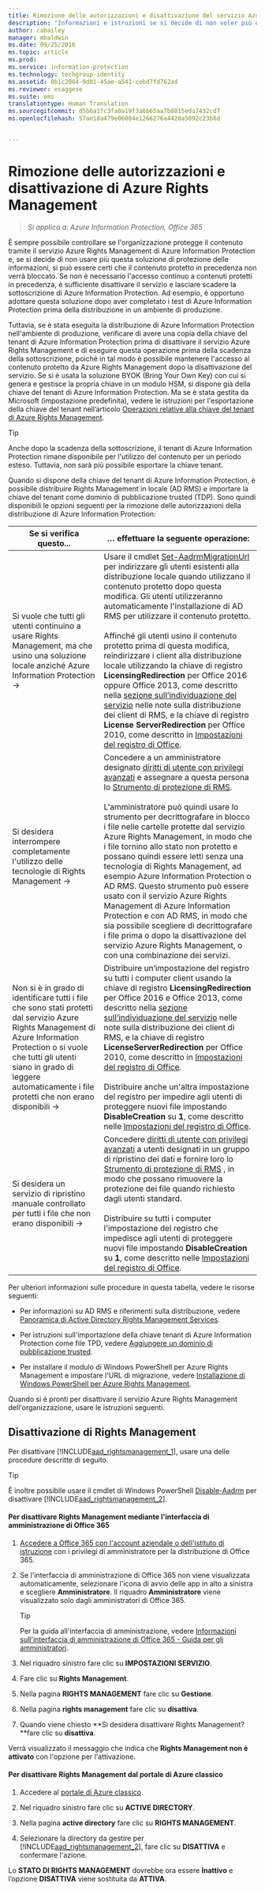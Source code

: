```yaml
---
title: Rimozione delle autorizzazioni e disattivazione del servizio Azure Rights Management | Azure Information Protection
description: "Informazioni e istruzioni se si decide di non voler più usare questo servizio di protezione delle informazioni da Azure Information Protection."
author: cabailey
manager: mbaldwin
ms.date: 09/25/2016
ms.topic: article
ms.prod: 
ms.service: information-protection
ms.technology: techgroup-identity
ms.assetid: 0b1c2064-0d01-45ae-a541-cebd7fd762ad
ms.reviewer: esaggese
ms.suite: ems
translationtype: Human Translation
ms.sourcegitcommit: d5b6a1fc3fa0a19f3a6b65aa7b8815eda7432cd7
ms.openlocfilehash: 57ae18a479e06084e1266276a4420a5092c23b8d


---
```


# Rimozione delle autorizzazioni e disattivazione di Azure Rights Management

>*Si applica a: Azure Information Protection, Office 365*

È sempre possibile controllare se l'organizzazione protegge il contenuto tramite il servizio Azure Rights Management di Azure Information Protection e, se si decide di non usare più questa soluzione di protezione delle informazioni, si può essere certi che il contenuto protetto in precedenza non verrà bloccato. Se non è necessario l'accesso continuo a contenuti protetti in precedenza, è sufficiente disattivare il servizio e lasciare scadere la sottoscrizione di Azure Information Protection. Ad esempio, è opportuno adottare questa soluzione dopo aver completato i test di Azure Information Protection prima della distribuzione in un ambiente di produzione.

Tuttavia, se è stata eseguita la distribuzione di Azure Information Protection nell'ambiente di produzione, verificare di avere una copia della chiave del tenant di Azure Information Protection prima di disattivare il servizio Azure Rights Management e di eseguire questa operazione prima della scadenza della sottoscrizione, poiché in tal modo è possibile mantenere l'accesso al contenuto protetto da Azure Rights Management dopo la disattivazione del servizio. Se si è usata la soluzione BYOK (Bring Your Own Key) con cui si genera e gestisce la propria chiave in un modulo HSM, si dispone già della chiave del tenant di Azure Information Protection. Ma se è stata gestita da Microsoft (impostazione predefinita), vedere le istruzioni per l'esportazione della chiave del tenant nell’articolo [Operazioni relative alla chiave del tenant di Azure Rights Management](operations-tenant-key.md).

> [!TIP]
> Anche dopo la scadenza della sottoscrizione, il tenant di Azure Information Protection rimane disponibile per l'utilizzo del contenuto per un periodo esteso. Tuttavia, non sarà più possibile esportare la chiave tenant.

Quando si dispone della chiave del tenant di Azure Information Protection, è possibile distribuire Rights Management in locale (AD RMS) e importare la chiave del tenant come dominio di pubblicazione trusted (TDP). Sono quindi disponibili le opzioni seguenti per la rimozione delle autorizzazioni della distribuzione di Azure Information Protection:

|Se si verifica questo...|… effettuare la seguente operazione:|
|----------------------------|--------------|
|Si vuole che tutti gli utenti continuino a usare Rights Management, ma che usino una soluzione locale anziché Azure Information Protection    →|Usare il cmdlet [Set-AadrmMigrationUrl](https://msdn.microsoft.com/library/azure/dn629429.aspx) per indirizzare gli utenti esistenti alla distribuzione locale quando utilizzano il contenuto protetto dopo questa modifica. Gli utenti utilizzeranno automaticamente l'installazione di AD RMS per utilizzare il contenuto protetto.<br /><br />Affinché gli utenti usino il contenuto protetto prima di questa modifica, reindirizzare i client alla distribuzione locale utilizzando la chiave di registro **LicensingRedirection** per Office 2016 oppure Office 2013, come descritto nella [sezione sull’individuazione del servizio](../rms-client/client-deployment-notes.md) nelle note sulla distribuzione dei client di RMS, e la chiave di registro **License ServerRedirection** per Office 2010, come descritto in [Impostazioni del registro di Office](https://technet.microsoft.com/library/dd772637%28v=ws.10%29.aspx).|
|Si desidera interrompere completamente l'utilizzo delle tecnologie di Rights Management    →|Concedere a un amministratore designato [diritti di utente con privilegi avanzati](../deploy-use/configure-super-users.md) e assegnare a questa persona lo [Strumento di protezione di RMS](http://www.microsoft.com/en-us/download/details.aspx?id=47256).<br /><br />L'amministratore può quindi usare lo strumento per decrittografare in blocco i file nelle cartelle protette dal servizio Azure Rights Management, in modo che i file tornino allo stato non protetto e possano quindi essere letti senza una tecnologia di Rights Management, ad esempio Azure Information Protection o AD RMS. Questo strumento può essere usato con il servizio Azure Rights Management di Azure Information Protection e con AD RMS, in modo che sia possibile scegliere di decrittografare i file prima o dopo la disattivazione del servizio Azure Rights Management, o con una combinazione dei servizi.|
|Non si è in grado di identificare tutti i file che sono stati protetti dal servizio Azure Rights Management di Azure Information Protection o si vuole che tutti gli utenti siano in grado di leggere automaticamente i file protetti che non erano disponibili    →|Distribuire un’impostazione del registro su tutti i computer client usando la chiave di registro **LicensingRedirection** per Office 2016 e Office 2013, come descritto nella [sezione sull’individuazione del servizio](../rms-client/client-deployment-notes.md) nelle note sulla distribuzione dei client di RMS, e la chiave di registro **LicenseServerRedirection** per Office 2010, come descritto in [Impostazioni del registro di Office](https://technet.microsoft.com/library/dd772637%28v=ws.10%29.aspx).<br /><br />Distribuire anche un'altra impostazione del registro per impedire agli utenti di proteggere nuovi file impostando **DisableCreation** su **1**, come descritto nelle [Impostazioni del registro di Office](https://technet.microsoft.com/library/dd772637%28v=ws.10%29.aspx).|
|Si desidera un servizio di ripristino manuale controllato per tutti i file che non erano disponibili    →|Concedere [diritti di utente con privilegi avanzati](../deploy-use/configure-super-users.md) a utenti designati in un gruppo di ripristino dei dati e fornire loro lo [Strumento di protezione di RMS](http://www.microsoft.com/en-us/download/details.aspx?id=47256) , in modo che possano rimuovere la protezione dei file quando richiesto dagli utenti standard.<br /><br />Distribuire su tutti i computer l'impostazione del registro che impedisce agli utenti di proteggere nuovi file impostando **DisableCreation** su **1**, come descritto nelle [Impostazioni del registro di Office](https://technet.microsoft.com/library/dd772637%28v=ws.10%29.aspx).|
Per ulteriori informazioni sulle procedure in questa tabella, vedere le risorse seguenti:

-   Per informazioni su AD RMS e riferimenti sulla distribuzione, vedere [Panoramica di Active Directory Rights Management Services](https://technet.microsoft.com/library/hh831364.aspx).

-   Per istruzioni sull'importazione della chiave tenant di Azure Information Protection come file TPD, vedere [Aggiungere un dominio di pubblicazione trusted](https://technet.microsoft.com/library/cc771460.aspx).

-   Per installare il modulo di Windows PowerShell per Azure Rights Management e impostare l'URL di migrazione, vedere [Installazione di Windows PowerShell per Azure Rights Management](install-powershell.md).

Quando si è pronti per disattivare il servizio Azure Rights Management dell'organizzazione, usare le istruzioni seguenti.

## Disattivazione di Rights Management
Per disattivare [!INCLUDE[aad_rightsmanagement_1](../includes/aad_rightsmanagement_1_md.md)], usare una delle procedure descritte di seguito.

> [!TIP]
> È inoltre possibile usare il cmdlet di Windows PowerShell [Disable-Aadrm](http://msdn.microsoft.com/library/windowsazure/dn629422.aspx) per disattivare [!INCLUDE[aad_rightsmanagement_2](../includes/aad_rightsmanagement_2_md.md)].

#### Per disattivare Rights Management mediante l'interfaccia di amministrazione di Office 365

1.  [Accedere a Office 365 con l'account aziendale o dell'istituto di istruzione](https://portal.office.com/) con i privilegi di amministratore per la distribuzione di Office 365.

2.  Se l'interfaccia di amministrazione di Office 365 non viene visualizzata automaticamente, selezionare l'icona di avvio delle app in alto a sinistra e scegliere **Amministratore**. Il riquadro **Amministratore** viene visualizzato solo dagli amministratori di Office 365.

    > [!TIP]
    > Per la guida all'interfaccia di amministrazione, vedere [Informazioni sull'interfaccia di amministrazione di Office 365 - Guida per gli amministratori](https://support.office.com/article/About-the-Office-365-admin-center-Admin-Help-58537702-d421-4d02-8141-e128e3703547).

3.  Nel riquadro sinistro fare clic su **IMPOSTAZIONI SERVIZIO**.

4.  Fare clic su **Rights Management**.

5.  Nella pagina **RIGHTS MANAGEMENT** fare clic su **Gestione**.

6.  Nella pagina **rights management** fare clic su **disattiva**.

7.  Quando viene chiesto **Si desidera disattivare Rights Management?**fare clic su **disattiva**.

Verrà visualizzato il messaggio che indica che **Rights Management non è attivato** con l'opzione per l'attivazione.

#### Per disattivare Rights Management dal portale di Azure classico

1.  Accedere al [portale di Azure classico](http://go.microsoft.com/fwlink/p/?LinkID=275081).

2.  Nel riquadro sinistro fare clic su **ACTIVE DIRECTORY**.

3.  Nella pagina **active directory** fare clic su **RIGHTS MANAGEMENT**.

4.  Selezionare la directory da gestire per [!INCLUDE[aad_rightsmanagement_2](../includes/aad_rightsmanagement_2_md.md)], fare clic su **DISATTIVA** e confermare l'azione.

Lo **STATO DI RIGHTS MANAGEMENT** dovrebbe ora essere **Inattivo** e l’opzione **DISATTIVA** viene sostituita da **ATTIVA**.






<!--HONumber=Sep16_HO4-->



